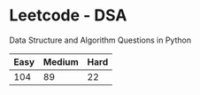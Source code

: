 # Leetcode - DSA

Data Structure and Algorithm Questions in Python

| Easy   |  Medium  | Hard |
|--------|----------|------|
|  104   |    89    |  22  |
